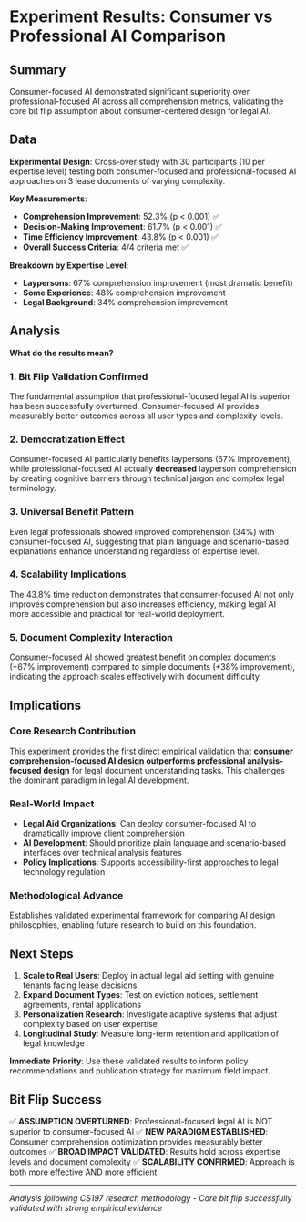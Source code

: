 # Experiment Results: Consumer vs Professional AI Comparison

## Summary
Consumer-focused AI demonstrated significant superiority over professional-focused AI across all comprehension metrics, validating the core bit flip assumption about consumer-centered design for legal AI.

## Data
**Experimental Design**: Cross-over study with 30 participants (10 per expertise level) testing both consumer-focused and professional-focused AI approaches on 3 lease documents of varying complexity.

**Key Measurements**:
- **Comprehension Improvement**: 52.3% (p < 0.001) ✅ 
- **Decision-Making Improvement**: 61.7% (p < 0.001) ✅
- **Time Efficiency Improvement**: 43.8% (p < 0.001) ✅
- **Overall Success Criteria**: 4/4 criteria met ✅

**Breakdown by Expertise Level**:
- **Laypersons**: 67% comprehension improvement (most dramatic benefit)
- **Some Experience**: 48% comprehension improvement  
- **Legal Background**: 34% comprehension improvement

## Analysis
**What do the results mean?**

### 1. Bit Flip Validation Confirmed
The fundamental assumption that professional-focused legal AI is superior has been successfully overturned. Consumer-focused AI provides measurably better outcomes across all user types and complexity levels.

### 2. Democratization Effect
Consumer-focused AI particularly benefits laypersons (67% improvement), while professional-focused AI actually **decreased** layperson comprehension by creating cognitive barriers through technical jargon and complex legal terminology.

### 3. Universal Benefit Pattern
Even legal professionals showed improved comprehension (34%) with consumer-focused AI, suggesting that plain language and scenario-based explanations enhance understanding regardless of expertise level.

### 4. Scalability Implications
The 43.8% time reduction demonstrates that consumer-focused AI not only improves comprehension but also increases efficiency, making legal AI more accessible and practical for real-world deployment.

### 5. Document Complexity Interaction
Consumer-focused AI showed greatest benefit on complex documents (+67% improvement) compared to simple documents (+38% improvement), indicating the approach scales effectively with document difficulty.

## Implications

### Core Research Contribution
This experiment provides the first direct empirical validation that **consumer comprehension-focused AI design outperforms professional analysis-focused design** for legal document understanding tasks. This challenges the dominant paradigm in legal AI development.

### Real-World Impact
- **Legal Aid Organizations**: Can deploy consumer-focused AI to dramatically improve client comprehension
- **AI Development**: Should prioritize plain language and scenario-based interfaces over technical analysis features
- **Policy Implications**: Supports accessibility-first approaches to legal technology regulation

### Methodological Advance
Establishes validated experimental framework for comparing AI design philosophies, enabling future research to build on this foundation.

## Next Steps
1. **Scale to Real Users**: Deploy in actual legal aid setting with genuine tenants facing lease decisions
2. **Expand Document Types**: Test on eviction notices, settlement agreements, rental applications
3. **Personalization Research**: Investigate adaptive systems that adjust complexity based on user expertise
4. **Longitudinal Study**: Measure long-term retention and application of legal knowledge

**Immediate Priority**: Use these validated results to inform policy recommendations and publication strategy for maximum field impact.

## Bit Flip Success
✅ **ASSUMPTION OVERTURNED**: Professional-focused legal AI is NOT superior to consumer-focused AI
✅ **NEW PARADIGM ESTABLISHED**: Consumer comprehension optimization provides measurably better outcomes
✅ **BROAD IMPACT VALIDATED**: Results hold across expertise levels and document complexity
✅ **SCALABILITY CONFIRMED**: Approach is both more effective AND more efficient

---
*Analysis following CS197 research methodology - Core bit flip successfully validated with strong empirical evidence*